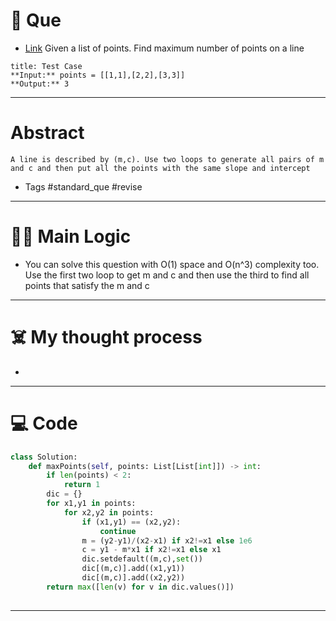 # 🧩 Que
- [Link](https://leetcode.com/problems/max-points-on-a-line/)
Given a list of points. Find maximum number of points on a line
```ad-question
title: Test Case
**Input:** points = [[1,1],[2,2],[3,3]]
**Output:** 3
```

---
# Abstract
```ad-abstract
A line is described by (m,c). Use two loops to generate all pairs of m and c and then put all the points with the same slope and intercept
```

- Tags #standard_que #revise 
--- 
# 🕵️‍♂️ Main Logic
- You can solve this question with O(1) space and O(n^3) complexity too. Use the first two loop to get m and c and then use the third to find all points that satisfy the m and c

---
# ☠️ My thought process
- 
---

# 💻 Code
```python
class Solution:
    def maxPoints(self, points: List[List[int]]) -> int:
        if len(points) < 2:
            return 1
        dic = {}
        for x1,y1 in points:
            for x2,y2 in points:
                if (x1,y1) == (x2,y2):
                    continue
                m = (y2-y1)/(x2-x1) if x2!=x1 else 1e6
                c = y1 - m*x1 if x2!=x1 else x1
                dic.setdefault((m,c),set())
                dic[(m,c)].add((x1,y1))
                dic[(m,c)].add((x2,y2))
        return max([len(v) for v in dic.values()])
        
```
---
